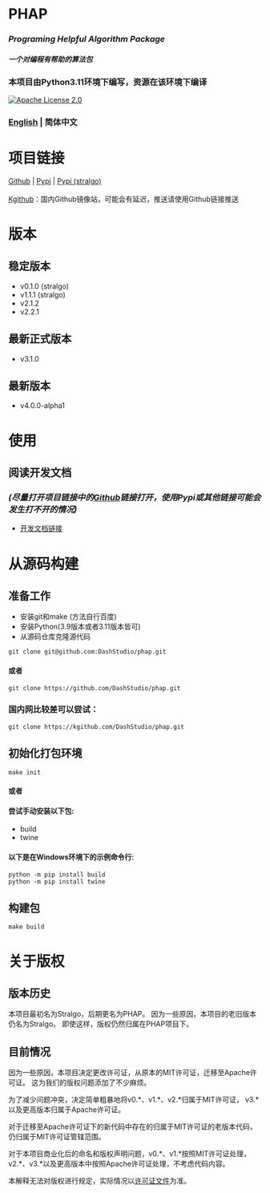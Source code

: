 # PHAP
### *Programing Helpful Algorithm Package*
#### *一个对编程有帮助的算法包*
### 本项目由Python3.11环境下编写，资源在该环境下编译
[![Apache License 2.0](https://img.shields.io/badge/license-Apache2.0-green.svg?style=flat)](https://choosealicense.com/licenses/apache-2.0/)
### [English](README.md)  | 简体中文

# 项目链接
[Github](https://github.com/DashStudio/phap/ "Github") | [Pypi](https://pypi.org/project/phap/ "Pypi") | [Pypi (stralgo)](https://pypi.org/project/stralgo/ "Pypi (stralgo)")
<br><br>
[Kgithub](https://kgithub.com/DashStudio/phap/)：国内Github镜像站，可能会有延迟，推送请使用Github链接推送

# 版本
## 稳定版本
+ v0.1.0 (stralgo)
+ v1.1.1 (stralgo)
+ v2.1.2
+ v2.2.1

## 最新正式版本
+ v3.1.0

## 最新版本
+ v4.0.0-alpha1

# 使用
## 阅读开发文档
### *(尽量打开项目链接中的[Github](https://github.com/DashStudio/phap "Github")链接打开，使用Pypi或其他链接可能会发生打不开的情况)*
+ [开发文档链接](doc/README_zh-CN.md)

# 从源码构建
## 准备工作
+ 安装git和make (方法自行百度)
+ 安装Python(3.9版本或者3.11版本皆可)
+ 从源码仓库克隆源代码
```
git clone git@github.com:DashStudio/phap.git
```
#### 或者
```
git clone https://github.com/DashStudio/phap.git
```
### 国内网比较差可以尝试：
```
git clone https://kgithub.com/DashStudio/phap.git
```

## 初始化打包环境
```
make init
```
#### 或者
#### 尝试手动安装以下包:
+ build
+ twine
#### 以下是在Windows环境下的示例命令行:
```
python -m pip install build
python -m pip install twine
```

## 构建包
```
make build
```

# 关于版权
## 版本历史
本项目最初名为Stralgo，后期更名为PHAP。
因为一些原因，本项目的老旧版本仍名为Stralgo。
即使这样，版权仍然归属在PHAP项目下。

## 目前情况
因为一些原因，本项目决定更改许可证，从原本的MIT许可证，迁移至Apache许可证。
这为我们的版权问题添加了不少麻烦。

为了减少问题冲突，决定简单粗暴地将v0.\*、v1.\*、v2.\*归属于MIT许可证，
v3.\*以及更高版本归属于Apache许可证。

对于迁移至Apache许可证下的新代码中存在的归属于MIT许可证的老版本代码，
仍归属于MIT许可证管辖范围。

对于本项目商业化后的命名和版权声明问题，v0.\*、v1.\*按照MIT许可证处理，
v2.\*、v3.\*以及更高版本中按照Apache许可证处理，不考虑代码内容。

本解释无法对版权进行规定，实际情况以[许可证文件](LICENSE)为准。
